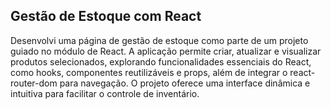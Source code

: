 ## Gestão de Estoque com React

Desenvolvi uma página de gestão de estoque como parte de um projeto guiado no módulo de React. A aplicação permite criar, atualizar e visualizar produtos selecionados, explorando funcionalidades essenciais do React, como hooks, componentes reutilizáveis e props, além de integrar o react-router-dom para navegação. O projeto oferece uma interface dinâmica e intuitiva para facilitar o controle de inventário.

